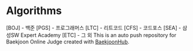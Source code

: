# Algorithms

[BOJ] - 백준
[PGS] - 프로그래머스
[LTC] - 리트코드
[CFS] - 코드포스
[SEA] - 삼성SW Expert Academy
[ETC] - 그 외
This is an auto push repository for Baekjoon Online Judge created with [BaekjoonHub](https://github.com/BaekjoonHub/BaekjoonHub).
